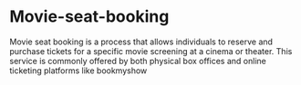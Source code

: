 # Movie-seat-booking
Movie seat booking is a process that allows individuals to reserve and purchase tickets for a specific movie screening at a cinema or theater. This service is commonly offered by both physical box offices and online ticketing platforms like bookmyshow
 <!-- i have edited here->